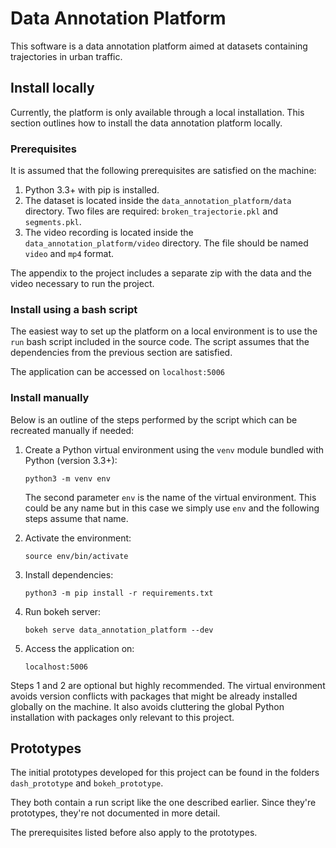 # Data Annotation Platform
This software is a data annotation platform aimed at datasets containing trajectories in urban traffic.

## Install locally
Currently, the platform is only available through a local installation. This section outlines how to install the data annotation platform locally.

### Prerequisites
It is assumed that the following prerequisites are satisfied on the machine:

1. Python 3.3+ with pip is installed.
2. The dataset is located inside the ```data_annotation_platform/data``` directory. Two files are required: ```broken_trajectorie.pkl``` and ```segments.pkl```.
3. The video recording is located inside the ```data_annotation_platform/video``` directory. The file should be named ```video``` and ```mp4``` format.

The appendix to the project includes a separate zip with the data and the video necessary to run the project.

### Install using a bash script
The easiest way to set up the platform on a local environment is to use the  ```run``` bash script included in the source code. The script assumes that the dependencies from the previous section are satisfied.

The application can be accessed on ```localhost:5006```


### Install manually
Below is an outline of the steps performed by the script which can be recreated manually if needed:

1. Create a Python virtual environment using the ```venv``` module bundled with Python (version 3.3+):

    ```python3 -m venv env```

   The second parameter ```env``` is the name of the virtual environment. This could be any name but in this case we simply use ```env``` and the following steps assume that name.

2. Activate the environment:

    ```source env/bin/activate```

3. Install dependencies:

    ```python3 -m pip install -r requirements.txt```

4. Run bokeh server:

    ```bokeh serve data_annotation_platform --dev```

5. Access the application on:

    ```localhost:5006```

Steps 1 and 2 are optional but highly recommended. The virtual environment avoids version conflicts with packages that might be already installed globally on the machine. It also avoids cluttering the global Python installation with packages only relevant to this project.

## Prototypes

The initial prototypes developed for this project can be found in the folders ```dash_prototype``` and ```bokeh_prototype```.

They both contain a run script like the one described earlier. Since they're prototypes, they're not documented in more detail.

The prerequisites listed before also apply to the prototypes.
